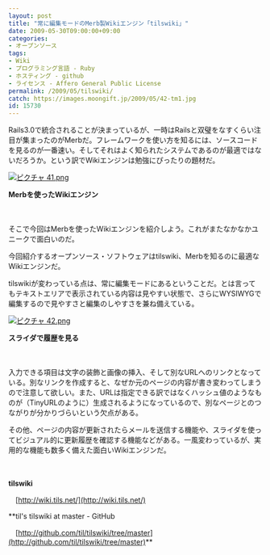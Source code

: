 ```yaml
---
layout: post
title: "常に編集モードのMerb製Wikiエンジン「tilswiki」"
date: 2009-05-30T09:00:00+09:00
categories:
- オープンソース
tags: 
- Wiki
- プログラミング言語 - Ruby
- ホスティング - github
- ライセンス - Affero General Public License
permalink: /2009/05/tilswiki/
catch: https://images.moongift.jp/2009/05/42-tm1.jpg
id: 15730
---
```

Rails3.0で統合されることが決まっているが、一時はRailsと双璧をなすくらい注目が集まったのがMerbだ。フレームワークを使い方を知るには、ソースコードを見るのが一番速い。そしてそれはよく知られたシステムであるのが最適ではないだろうか。という訳でWikiエンジンは勉強にぴったりの題材だ。

  

[![ピクチャ 41.png](https://images.moongift.jp/2009/05/41-tm2.jpg)](https://images.moongift.jp/2009/05/412.png)  
  
**Merbを使ったWikiエンジン**

  

　

  

そこで今回はMerbを使ったWikiエンジンを紹介しよう。これがまたなかなかユニークで面白いのだ。

  

今回紹介するオープンソース・ソフトウェアはtilswiki、Merbを知るのに最適なWikiエンジンだ。

  
<!--more-->

tilswikiが変わっている点は、常に編集モードにあるということだ。とは言ってもテキストエリアで表示されている内容は見やすい状態で、さらにWYSIWYGで編集するので見やすさと編集のしやすさを兼ね備えている。

  

[![ピクチャ 42.png](https://images.moongift.jp/2009/05/42-tm1.jpg)](https://images.moongift.jp/2009/05/422.png)  
  
**スライダで履歴を見る**

  

　

  

入力できる項目は文字の装飾と画像の挿入、そして別なURLへのリンクとなっている。別なリンクを作成すると、なぜか元のページの内容が書き変わってしまうので注意して欲しい。また、URLは指定できる訳ではなくハッシュ値のようなものが（TinyURLのように）生成されるようになっているので、別なページとのつながりが分かりづらいという欠点がある。

  

その他、ページの内容が更新されたらメールを送信する機能や、スライダを使ってビジュアル的に更新履歴を確認する機能などがある。一風変わっているが、実用的な機能も数多く備えた面白いWikiエンジンだ。

  

　

  

**tilswiki**  
  
　[http://wiki.tils.net/](http://wiki.tils.net/)

  

**til's tilswiki at master - GitHub  
  
　[http://github.com/til/tilswiki/tree/master](http://github.com/til/tilswiki/tree/master)**

  

  
